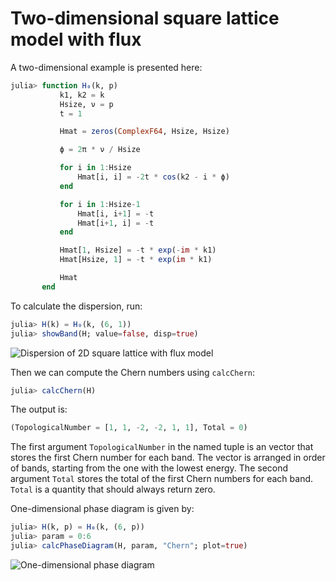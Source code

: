 # Two-dimensional square lattice model with flux

A two-dimensional example is presented here:

```julia
julia> function H₀(k, p)
           k1, k2 = k
           Hsize, ν = p
           t = 1

           Hmat = zeros(ComplexF64, Hsize, Hsize)

           ϕ = 2π * ν / Hsize

           for i in 1:Hsize
               Hmat[i, i] = -2t * cos(k2 - i * ϕ)
           end

           for i in 1:Hsize-1
               Hmat[i, i+1] = -t
               Hmat[i+1, i] = -t
           end

           Hmat[1, Hsize] = -t * exp(-im * k1)
           Hmat[Hsize, 1] = -t * exp(im * k1)

           Hmat
       end
```

To calculate the dispersion, run:

```julia
julia> H(k) = H₀(k, (6, 1))
julia> showBand(H; value=false, disp=true)
```

![Dispersion of 2D square lattice with flux model](https://github.com/KskAdch/TopologicalNumbers.jl/assets/139373570/630d8fc6-e1ee-4f0c-855e-80ee1b8c115f)


Then we can compute the Chern numbers using `calcChern`:

```julia
julia> calcChern(H)
```

The output is:

```julia
(TopologicalNumber = [1, 1, -2, -2, 1, 1], Total = 0)
```

The first argument `TopologicalNumber` in the named tuple is an vector that stores the first Chern number for each band. 
The vector is arranged in order of bands, starting from the one with the lowest energy.
The second argument `Total` stores the total of the first Chern numbers for each band.
`Total` is a quantity that should always return zero.


One-dimensional phase diagram is given by:

```julia
julia> H(k, p) = H₀(k, (6, p))
julia> param = 0:6
julia> calcPhaseDiagram(H, param, "Chern"; plot=true)
```

![One-dimensional phase diagram](https://github.com/KskAdch/TopologicalNumbers.jl/assets/139373570/42f0532e-03b5-4d4f-a8e1-4777a9777d13)
